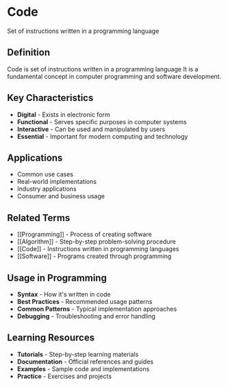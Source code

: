 # Code

Set of instructions written in a programming language

## Definition
Code is set of instructions written in a programming language It is a fundamental concept in computer programming and software development.

## Key Characteristics
- **Digital** - Exists in electronic form
- **Functional** - Serves specific purposes in computer systems
- **Interactive** - Can be used and manipulated by users
- **Essential** - Important for modern computing and technology

## Applications
- Common use cases
- Real-world implementations
- Industry applications
- Consumer and business usage

## Related Terms
- [[Programming]] - Process of creating software
- [[Algorithm]] - Step-by-step problem-solving procedure
- [[Code]] - Instructions written in programming languages
- [[Software]] - Programs created through programming

## Usage in Programming
- **Syntax** - How it's written in code
- **Best Practices** - Recommended usage patterns
- **Common Patterns** - Typical implementation approaches
- **Debugging** - Troubleshooting and error handling

## Learning Resources
- **Tutorials** - Step-by-step learning materials
- **Documentation** - Official references and guides
- **Examples** - Sample code and implementations
- **Practice** - Exercises and projects
